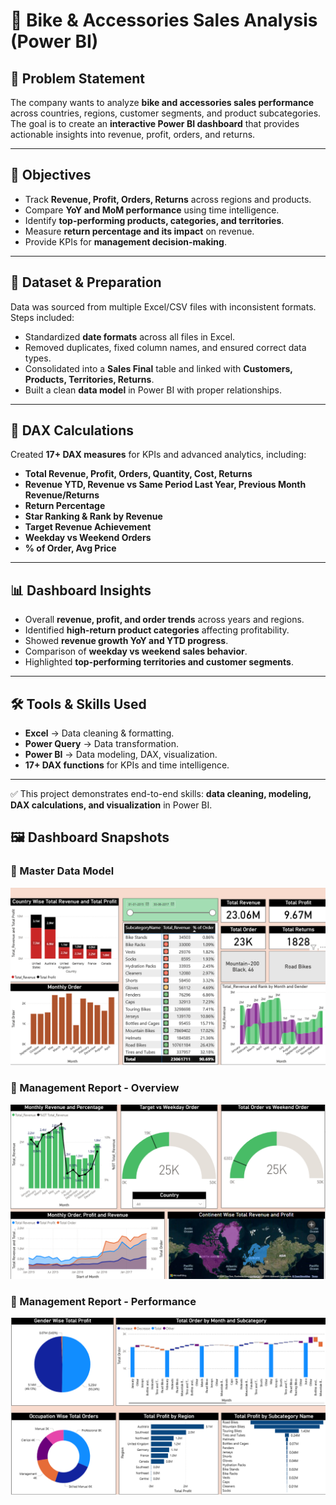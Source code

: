 # 🚴 Bike & Accessories Sales Analysis (Power BI)

## 📌 Problem Statement  
The company wants to analyze **bike and accessories sales performance** across countries, regions, customer segments, and product subcategories.  
The goal is to create an **interactive Power BI dashboard** that provides actionable insights into revenue, profit, orders, and returns.  

---

## 🎯 Objectives  
- Track **Revenue, Profit, Orders, Returns** across regions and products.  
- Compare **YoY and MoM performance** using time intelligence.  
- Identify **top-performing products, categories, and territories**.  
- Measure **return percentage and its impact** on revenue.  
- Provide KPIs for **management decision-making**.  

---

## 📂 Dataset & Preparation  
Data was sourced from multiple Excel/CSV files with inconsistent formats. Steps included:  
- Standardized **date formats** across all files in Excel.  
- Removed duplicates, fixed column names, and ensured correct data types.  
- Consolidated into a **Sales Final** table and linked with **Customers, Products, Territories, Returns**.  
- Built a clean **data model** in Power BI with proper relationships.  

---

## 🧮 DAX Calculations  
Created **17+ DAX measures** for KPIs and advanced analytics, including:  

- **Total Revenue, Profit, Orders, Quantity, Cost, Returns**  
- **Revenue YTD, Revenue vs Same Period Last Year, Previous Month Revenue/Returns**  
- **Return Percentage**  
- **Star Ranking & Rank by Revenue**  
- **Target Revenue Achievement**  
- **Weekday vs Weekend Orders**  
- **% of Order, Avg Price**  

---

## 📊 Dashboard Insights  
- Overall **revenue, profit, and order trends** across years and regions.  
- Identified **high-return product categories** affecting profitability.  
- Showed **revenue growth YoY and YTD progress**.  
- Comparison of **weekday vs weekend sales behavior**.  
- Highlighted **top-performing territories and customer segments**.  

---

## 🛠 Tools & Skills Used  
- **Excel** → Data cleaning & formatting.  
- **Power Query** → Data transformation.  
- **Power BI** → Data modeling, DAX, visualization.  
- **17+ DAX functions** for KPIs and time intelligence.  

---

✅ This project demonstrates end-to-end skills: **data cleaning, modeling, DAX calculations, and visualization** in Power BI.  

## 🖼 Dashboard Snapshots  

### 📌 Master Data Model  
![Master Data](Master%20Data.png)  

### 📌 Management Report - Overview  
![Management Report 1](Management%20Report1.png)  

### 📌 Management Report - Performance  
![Management Report 2](Management%20Report2.png)  

